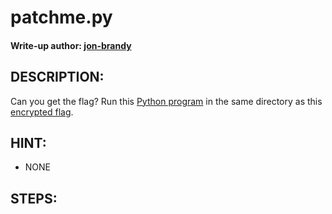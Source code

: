 # patchme.py
#### Write-up author: [jon-brandy](https://github.com/jon-brandy)
## DESCRIPTION:
Can you get the flag? 
Run this [Python program](https://github.com/jon-brandy/CTF-WRITE-UP/blob/1f51cc14bfed6189105a338961ca86922fb090ed/Asset/patchme.py/patchme.flag.py) in the same directory as this [encrypted flag](https://github.com/jon-brandy/CTF-WRITE-UP/blob/1f51cc14bfed6189105a338961ca86922fb090ed/Asset/patchme.py/flag.txt.enc).
## HINT:
- NONE
## STEPS:
